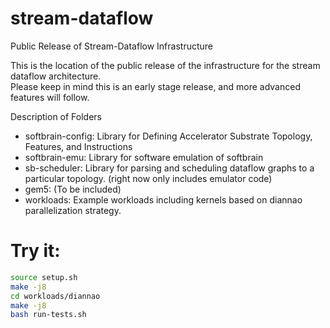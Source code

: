 # stream-dataflow
Public Release of Stream-Dataflow Infrastructure

This is the location of the public release of the infrastructure for the stream dataflow architecture.  
Please keep in mind this is an early stage release, and more advanced features will follow.

Description of Folders
* softbrain-config: Library for Defining Accelerator Substrate Topology, Features, and Instructions
* softbrain-emu: Library for software emulation of softbrain
* sb-scheduler: Library for parsing and scheduling dataflow graphs to a particular topology.  (right now only includes emulator code)
* gem5: (To be included)
* workloads: Example workloads including kernels based on diannao parallelization strategy. 


# Try it:
```bash
source setup.sh
make -j8
cd workloads/diannao
make -j8
bash run-tests.sh
```
